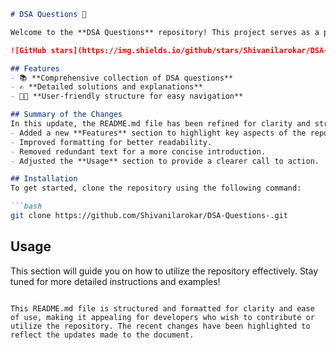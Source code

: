 ```markdown
# DSA Questions 🚀

Welcome to the **DSA Questions** repository! This project serves as a platform for developers and learners to practice and enhance their skills in Data Structures and Algorithms (DSA). This repository is designed to help you improve your understanding of various data structures and algorithms through a collection of questions and solutions.

![GitHub stars](https://img.shields.io/github/stars/Shivanilarokar/DSA-Questions-?style=social) ![Forks](https://img.shields.io/github/forks/Shivanilarokar/DSA-Questions-?style=social)

## Features
- 📚 **Comprehensive collection of DSA questions**
- ✍️ **Detailed solutions and explanations**
- 👩‍💻 **User-friendly structure for easy navigation**

## Summary of the Changes
In this update, the README.md file has been refined for clarity and structure. The following changes were made:
- Added a new **Features** section to highlight key aspects of the repository.
- Improved formatting for better readability.
- Removed redundant text for a more concise introduction.
- Adjusted the **Usage** section to provide a clearer call to action.

## Installation
To get started, clone the repository using the following command:

```bash
git clone https://github.com/Shivanilarokar/DSA-Questions-.git
```

## Usage
This section will guide you on how to utilize the repository effectively. Stay tuned for more detailed instructions and examples!

```

This README.md file is structured and formatted for clarity and ease of use, making it appealing for developers who wish to contribute or utilize the repository. The recent changes have been highlighted to reflect the updates made to the document.